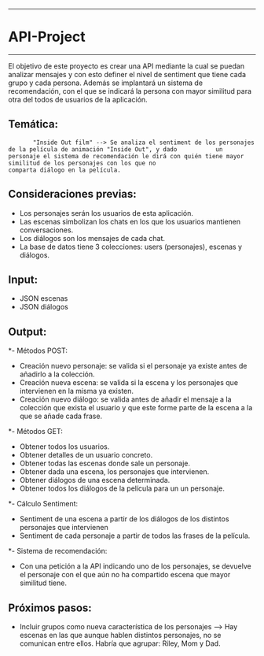 ------------------------------
# API-Project 
------------------------------

El objetivo de este proyecto es crear una API mediante la cual se puedan analizar mensajes y con esto definer el nivel de sentiment que tiene cada grupo y cada persona. Además se implantará un sistema de recomendación, con el que se indicará la persona con mayor similitud para otra del todos de usuarios de la aplicación.  


## Temática:

           "Inside Out film" --> Se analiza el sentiment de los personajes de la película de animación "Inside Out", y dado           un personaje el sistema de recomendación le dirá con quién tiene mayor similitud de los personajes con los que no                                                 comparta diálogo en la película.

## Consideraciones previas:
- Los personajes serán los usuarios de esta aplicación.
- Las escenas simbolizan los chats en los que los usuarios mantienen conversaciones.
- Los diálogos son los mensajes de cada chat.
- La base de datos tiene 3 colecciones: users (personajes), escenas y diálogos.


## Input:
- JSON escenas
- JSON diálogos


## Output:
*- Métodos POST:
  * Creación nuevo personaje: se valida si el personaje ya existe antes de añadirlo a la colección.
  * Creación nueva escena: se valida si la escena y los personajes que intervienen en la misma ya existen.
  * Creación nuevo diálogo: se valida antes de añadir el mensaje a la colección que exista el usuario y que este forme parte      de la escena a la que se añade cada frase.

*- Métodos GET:
  * Obtener todos los usuarios.
  * Obtener detalles de un usuario concreto.
  * Obtener todas las escenas donde sale un personaje.
  * Obtener dada una escena, los personajes que intervienen.
  * Obtener diálogos de una escena determinada.
  * Obtener todos los diálogos de la película para un un personaje.

*- Cálculo Sentiment:
  * Sentiment de una escena a partir de los diálogos de los distintos personajes que intervienen
  * Sentiment de cada personaje a partir de todos las frases de la película.

*- Sistema de recomendación:
  * Con una petición a la API indicando uno de los personajes, se devuelve el personaje con el que aún no ha compartido          escena que mayor similitud tiene.


## Próximos pasos:
- Incluir grupos como nueva característica de los personajes --> Hay escenas en las que aunque hablen distintos personajes, no se comunican entre ellos. Habría que agrupar: Riley, Mom y Dad.
